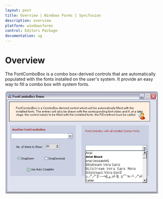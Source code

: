 ```yaml
---
layout: post
title: Overview | Windows Forms | Syncfusion
description: overview
platform: windowsforms
control: Editors Package
documentation: ug
---
```



# Overview

The FontComboBox is a combo box-derived controls that are automatically populated with the fonts installed on the user's system. It provide an easy way to fill a combo box with system fonts.

![](Overview_images/Overview_img582.jpeg) 



